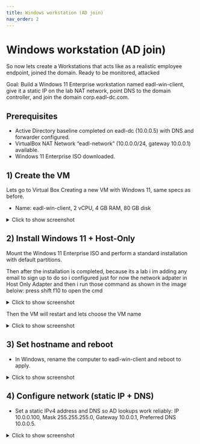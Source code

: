 ```yaml
---
title: Windows workstation (AD join)
nav_order: 2
---
```


# Windows workstation (AD join)

So now lets create a Workstations that acts like as a realistic employee endpoint, joined the domain. Ready to be monitored, attacked


Goal: Build a Windows 11 Enterprise workstation named eadl-win-client, give it a static IP on the lab NAT network, point DNS to the domain controller, and join the domain corp.eadl-dc.com.

## Prerequisites

- Active Directory baseline completed on eadl-dc (10.0.0.5) with DNS and forwarder configured.   
- VirtualBox NAT Network “eadl-network” (10.0.0.0/24, gateway 10.0.0.1) available. 
- Windows 11 Enterprise ISO downloaded. 

## 1) Create the VM
Lets go to Virtual Box Creating a new VM with Windows 11, same specs as before.
- Name: eadl-win-client, 2 vCPU, 4 GB RAM, 80 GB disk

<details>
  <summary>Click to show screenshot</summary>

  <img src="../assets/images/windowsworkstation/createvm.png" alt="VBox NIC on eadl-network" width="800">
</details>


## 2) Install Windows 11 + Host-Only

Mount the Windows 11 Enterprise ISO and perform a standard installation with default partitions. 

Then after the installation is completed, because its a lab i im adding any email to sign up
to do so i configured just for now the network adpater in Host Only Adapter and then i run those command as shown in the image beloiw:
 press shift f10 to open the cmd 

<details>
  <summary>Click to show screenshot</summary>

  <img src="../assets/images/windowsworkstation/skipemail.png" alt="VBox NIC on eadl-network" width="800">
</details>

Then the VM will restart and lets choose the VM name

<details>
  <summary>Click to show screenshot</summary>

  <img src="../assets/images/windowsworkstation/namevm.png" alt="VBox NIC on eadl-network" width="800">
</details>

## 3) Set hostname and reboot

- In Windows, rename the computer to eadl-win-client and reboot to apply. 

<details>
  <summary>Click to show screenshot</summary>

  <img src="../assets/images/windowsworkstation/renameworkstation.png" alt="VBox NIC on eadl-network" width="800">
</details>


## 4) Configure network (static IP + DNS)

- Set a static IPv4 address and DNS so AD lookups work reliably: IP 10.0.0.100, Mask 255.255.255.0, Gateway 10.0.0.1, Preferred DNS 10.0.0.5.

<details>
  <summary>Click to show screenshot</summary>

  <img src="../assets/images/windowsworkstation/staticip.png" alt="VBox NIC on eadl-network" width="800">
</details>